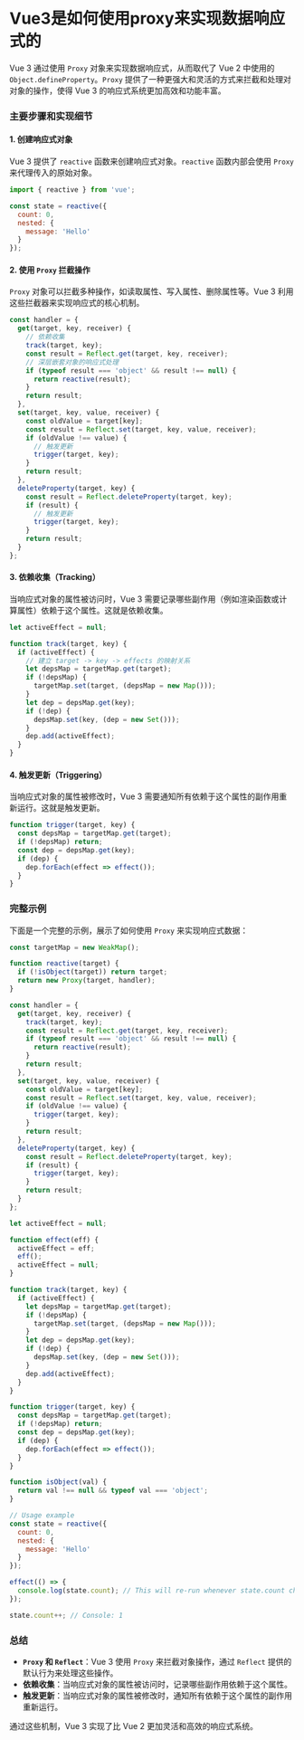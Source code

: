 # Vue3是如何使用proxy来实现数据响应式的

Vue 3 通过使用 `Proxy` 对象来实现数据响应式，从而取代了 Vue 2 中使用的 `Object.defineProperty`。`Proxy` 提供了一种更强大和灵活的方式来拦截和处理对对象的操作，使得 Vue 3 的响应式系统更加高效和功能丰富。

### 主要步骤和实现细节

#### 1. 创建响应式对象

Vue 3 提供了 `reactive` 函数来创建响应式对象。`reactive` 函数内部会使用 `Proxy` 来代理传入的原始对象。

```javascript
import { reactive } from 'vue';

const state = reactive({
  count: 0,
  nested: {
    message: 'Hello'
  }
});
```

#### 2. 使用 `Proxy` 拦截操作

`Proxy` 对象可以拦截多种操作，如读取属性、写入属性、删除属性等。Vue 3 利用这些拦截器来实现响应式的核心机制。

```javascript
const handler = {
  get(target, key, receiver) {
    // 依赖收集
    track(target, key);
    const result = Reflect.get(target, key, receiver);
    // 深层嵌套对象的响应式处理
    if (typeof result === 'object' && result !== null) {
      return reactive(result);
    }
    return result;
  },
  set(target, key, value, receiver) {
    const oldValue = target[key];
    const result = Reflect.set(target, key, value, receiver);
    if (oldValue !== value) {
      // 触发更新
      trigger(target, key);
    }
    return result;
  },
  deleteProperty(target, key) {
    const result = Reflect.deleteProperty(target, key);
    if (result) {
      // 触发更新
      trigger(target, key);
    }
    return result;
  }
};
```

#### 3. 依赖收集（Tracking）

当响应式对象的属性被访问时，Vue 3 需要记录哪些副作用（例如渲染函数或计算属性）依赖于这个属性。这就是依赖收集。

```javascript
let activeEffect = null;

function track(target, key) {
  if (activeEffect) {
    // 建立 target -> key -> effects 的映射关系
    let depsMap = targetMap.get(target);
    if (!depsMap) {
      targetMap.set(target, (depsMap = new Map()));
    }
    let dep = depsMap.get(key);
    if (!dep) {
      depsMap.set(key, (dep = new Set()));
    }
    dep.add(activeEffect);
  }
}
```

#### 4. 触发更新（Triggering）

当响应式对象的属性被修改时，Vue 3 需要通知所有依赖于这个属性的副作用重新运行。这就是触发更新。

```javascript
function trigger(target, key) {
  const depsMap = targetMap.get(target);
  if (!depsMap) return;
  const dep = depsMap.get(key);
  if (dep) {
    dep.forEach(effect => effect());
  }
}
```

### 完整示例

下面是一个完整的示例，展示了如何使用 `Proxy` 来实现响应式数据：

```javascript
const targetMap = new WeakMap();

function reactive(target) {
  if (!isObject(target)) return target;
  return new Proxy(target, handler);
}

const handler = {
  get(target, key, receiver) {
    track(target, key);
    const result = Reflect.get(target, key, receiver);
    if (typeof result === 'object' && result !== null) {
      return reactive(result);
    }
    return result;
  },
  set(target, key, value, receiver) {
    const oldValue = target[key];
    const result = Reflect.set(target, key, value, receiver);
    if (oldValue !== value) {
      trigger(target, key);
    }
    return result;
  },
  deleteProperty(target, key) {
    const result = Reflect.deleteProperty(target, key);
    if (result) {
      trigger(target, key);
    }
    return result;
  }
};

let activeEffect = null;

function effect(eff) {
  activeEffect = eff;
  eff();
  activeEffect = null;
}

function track(target, key) {
  if (activeEffect) {
    let depsMap = targetMap.get(target);
    if (!depsMap) {
      targetMap.set(target, (depsMap = new Map()));
    }
    let dep = depsMap.get(key);
    if (!dep) {
      depsMap.set(key, (dep = new Set()));
    }
    dep.add(activeEffect);
  }
}

function trigger(target, key) {
  const depsMap = targetMap.get(target);
  if (!depsMap) return;
  const dep = depsMap.get(key);
  if (dep) {
    dep.forEach(effect => effect());
  }
}

function isObject(val) {
  return val !== null && typeof val === 'object';
}

// Usage example
const state = reactive({
  count: 0,
  nested: {
    message: 'Hello'
  }
});

effect(() => {
  console.log(state.count); // This will re-run whenever state.count changes
});

state.count++; // Console: 1
```

### 总结

- **`Proxy` 和 `Reflect`**：Vue 3 使用 `Proxy` 来拦截对象操作，通过 `Reflect` 提供的默认行为来处理这些操作。
- **依赖收集**：当响应式对象的属性被访问时，记录哪些副作用依赖于这个属性。
- **触发更新**：当响应式对象的属性被修改时，通知所有依赖于这个属性的副作用重新运行。

通过这些机制，Vue 3 实现了比 Vue 2 更加灵活和高效的响应式系统。